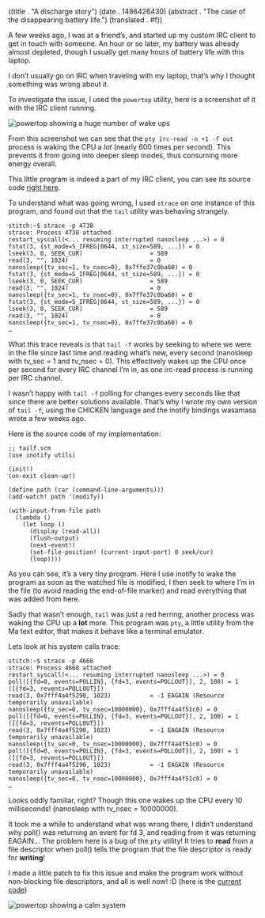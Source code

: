 ((title . "A discharge story")
 (date . 1486426430)
 (abstract . "The case of the disappearing battery life.")
 (translated . #f))

A few weeks ago, I was at a friend’s, and started up my custom IRC client to get in touch with someone.
An hour or so later, my battery was already almost depleted, though I usually get many hours of battery life with this laptop.

I don’t usually go on IRC when traveling with my laptop, that’s why I thought something was wrong about it.

To investigate the issue, I used the `powertop` utility, here is a screenshot of it with the IRC client running.

![powertop showing a huge number of wake ups](/resources/post-4/powertop-before.png)

From this screenshot we can see that the `pty irc-read -n +1 -f out` process is waking the CPU a *lot* (nearly 600 times per second).
This prevents it from going into deeper sleep modes, thus consuming more energy overall.

This little program is indeed a part of my IRC client, you can see its source code [right here](/cgit.cgi/config/tree/scripts/irc-read?id=ef8181de2fe3b6df1fbf64e3dc67b62bd2652ee9).

To understand what was going wrong, I used `strace` on one instance of this program, and found out that the `tail` utility was behaving strangely.

    stitch:~$ strace -p 4738
    strace: Process 4738 attached
    restart_syscall(<... resuming interrupted nanosleep ...>) = 0
    fstat(3, {st_mode=S_IFREG|0644, st_size=589, ...}) = 0
    lseek(3, 0, SEEK_CUR)                   = 589
    read(3, "", 1024)                       = 0
    nanosleep({tv_sec=1, tv_nsec=0}, 0x7ffe37c0ba60) = 0
    fstat(3, {st_mode=S_IFREG|0644, st_size=589, ...}) = 0
    lseek(3, 0, SEEK_CUR)                   = 589
    read(3, "", 1024)                       = 0
    nanosleep({tv_sec=1, tv_nsec=0}, 0x7ffe37c0ba60) = 0
    fstat(3, {st_mode=S_IFREG|0644, st_size=589, ...}) = 0
    lseek(3, 0, SEEK_CUR)                   = 589
    read(3, "", 1024)                       = 0
    nanosleep({tv_sec=1, tv_nsec=0}, 0x7ffe37c0ba60) = 0
    …

What this trace reveals is that `tail -f` works by seeking to where we were in the file since last time and reading what’s new, every second (nanosleep with tv_sec = 1 and tv_nsec = 0).
This effectively wakes up the CPU once per second for every IRC channel I’m in, as one irc-read process is running per IRC channel.

I wasn’t happy with `tail -f` polling for changes every seconds like that since there are better solutions available.
That’s why I wrote my own version of `tail -f`, using the CHICKEN language and the inotify bindings wasamasa wrote a few weeks ago.

Here is the source code of my implementation:

    ;; tailf.scm
    (use inotify utils)
    
    (init!)
    (on-exit clean-up!)
    
    (define path (car (command-line-arguments)))
    (add-watch! path '(modify))
    
    (with-input-from-file path
      (lambda ()
        (let loop ()
          (display (read-all))
          (flush-output)
          (next-event!)
          (set-file-position! (current-input-port) 0 seek/cur)
          (loop))))

As you can see, it’s a very tiny program. Here I use inotify to wake the program as soon as the watched file is modified, I then seek to where I’m in the file (to avoid reading the end-of-file marker) and read everything that was added from here.

Sadly that wasn’t enough, `tail` was just a red herring, another process was waking the CPU up a **lot** more. This program was `pty`, a little utility from the Ma text editor, that makes it behave like a terminal emulator.

Lets look at his system calls trace:

    stitch:~$ strace -p 4668
    strace: Process 4668 attached
    restart_syscall(<... resuming interrupted nanosleep ...>) = 0
    poll([{fd=0, events=POLLIN}, {fd=3, events=POLLOUT}], 2, 100) = 1 ([{fd=3, revents=POLLOUT}])
    read(3, 0x7fff4a4f5290, 1023)           = -1 EAGAIN (Resource temporarily unavailable)
    nanosleep({tv_sec=0, tv_nsec=10000000}, 0x7fff4a4f51c0) = 0
    poll([{fd=0, events=POLLIN}, {fd=3, events=POLLOUT}], 2, 100) = 1 ([{fd=3, revents=POLLOUT}])
    read(3, 0x7fff4a4f5290, 1023)           = -1 EAGAIN (Resource temporarily unavailable)
    nanosleep({tv_sec=0, tv_nsec=10000000}, 0x7fff4a4f51c0) = 0
    poll([{fd=0, events=POLLIN}, {fd=3, events=POLLOUT}], 2, 100) = 1 ([{fd=3, revents=POLLOUT}])
    read(3, 0x7fff4a4f5290, 1023)           = -1 EAGAIN (Resource temporarily unavailable)
    nanosleep({tv_sec=0, tv_nsec=10000000}, 0x7fff4a4f51c0) = 0
    …

Looks oddly familiar, right? Though this one wakes up the CPU every 10 milliseconds! (nanosleep with tv_nsec = 10000000).

It took me a while to understand what was wrong there, I didn’t understand why poll() was returning an event for fd 3, and reading from it was returning EAGAIN… The problem here is a bug of the `pty` utility!
It tries to **read** from a file descriptor when poll() tells the program that the file descriptor is ready for **writing**!

I made a little patch to fix this issue and make the program work without non-blocking file descriptors, and all is well now! :D (here is the [current code](/cgit.cgi/forks/ma/tree/pty.c))

![powertop showing a calm system](/resources/post-4/powertop-after.png)